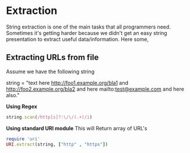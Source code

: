 # Extraction
String extraction is one of the main tasks that all programmers need. Sometimes it's getting harder because we didn't get an easy string presentation to extract useful data/information. Here some,

## Extracting URLs from file
Assume we have the following string

string = "text here http://foo1.example.org/bla1 and http://foo2.example.org/bla2 and here mailto:test@example.com and here also."

**Using Regex**

```ruby
string.scan(/http[s]?:\/\/(.+)/i)
```

**Using standard URI module**
This will Return array of URL's
```ruby
require 'uri'
URI.extract(string, ["http" , "https"])
```

